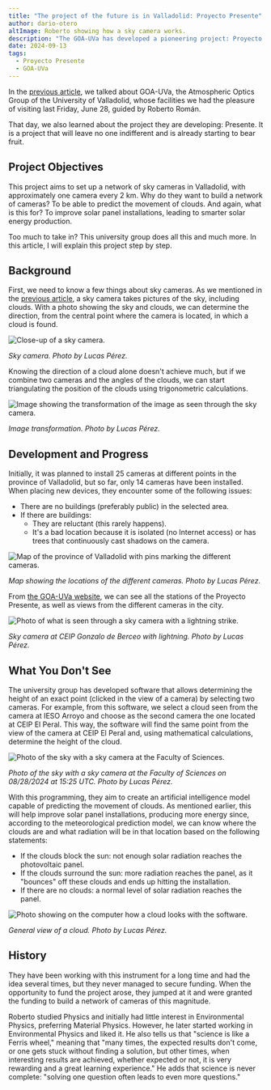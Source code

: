 ```yaml
---
title: "The project of the future is in Valladolid: Proyecto Presente"
author: dario-otero
altImage: Roberto showing how a sky camera works.
description: "The GOA-UVa has developed a pioneering project: Proyecto Presente. Roberto tells us what it is about."
date: 2024-09-13
tags: 
  - Proyecto Presente
  - GOA-UVa
---
```


In the [previous article](/el-grupo-optica-atmosferica-de-la-uva), we talked about GOA-UVa, the Atmospheric Optics Group of the University of Valladolid, whose facilities we had the pleasure of visiting last Friday, June 28, guided by Roberto Román.

That day, we also learned about the project they are developing: Presente. It is a project that will leave no one indifferent and is already starting to bear fruit.

## Project Objectives

This project aims to set up a network of sky cameras in Valladolid, with approximately one camera every 2 km. Why do they want to build a network of cameras? To be able to predict the movement of clouds. And again, what is this for? To improve solar panel installations, leading to smarter solar energy production.

Too much to take in? This university group does all this and much more. In this article, I will explain this project step by step.

## Background

First, we need to know a few things about sky cameras. As we mentioned in the [previous article](/el-grupo-optica-atmosferica-de-la-uva), a sky camera takes pictures of the sky, including clouds. With a photo showing the sky and clouds, we can determine the direction, from the central point where the camera is located, in which a cloud is found.

![Close-up of a sky camera.](/images/contenido/el-proyecto-del-futuro-esta-en-valladolid-proyecto-presente/transformacion.webp)

*Sky camera. Photo by Lucas Pérez.*

Knowing the direction of a cloud alone doesn't achieve much, but if we combine two cameras and the angles of the clouds, we can start triangulating the position of the clouds using trigonometric calculations.

![Image showing the transformation of the image as seen through the sky camera.](/images/contenido/el-proyecto-del-futuro-esta-en-valladolid-proyecto-presente/camara-de-cielo.webp)

*Image transformation. Photo by Lucas Pérez.*

## Development and Progress

Initially, it was planned to install 25 cameras at different points in the province of Valladolid, but so far, only 14 cameras have been installed. When placing new devices, they encounter some of the following issues:

- There are no buildings (preferably public) in the selected area.
- If there are buildings:
  - They are reluctant (this rarely happens).
  - It's a bad location because it is isolated (no Internet access) or has trees that continuously cast shadows on the camera.

![Map of the province of Valladolid with pins marking the different cameras.](/images/contenido/el-proyecto-del-futuro-esta-en-valladolid-proyecto-presente/mapa.webp)

*Map showing the locations of the different cameras. Photo by Lucas Pérez.*

From [the GOA-UVa website](https://goa.uva.es/proyecto-presente/), we can see all the stations of the Proyecto Presente, as well as views from the different cameras in the city.

![Photo of what is seen through a sky camera with a lightning strike.](/images/contenido/el-proyecto-del-futuro-esta-en-valladolid-proyecto-presente/relampago.webp)

*Sky camera at CEIP Gonzalo de Berceo with lightning. Photo by Lucas Pérez.*

## What You Don't See

The university group has developed software that allows determining the height of an exact point (clicked in the view of a camera) by selecting two cameras. For example, from this software, we select a cloud seen from the camera at IESO Arroyo and choose as the second camera the one located at CEIP El Peral. This way, the software will find the same point from the view of the camera at CEIP El Peral and, using mathematical calculations, determine the height of the cloud.

![Photo of the sky with a sky camera at the Faculty of Sciences.](/images/contenido/el-proyecto-del-futuro-esta-en-valladolid-proyecto-presente/fotografia-del-cielo.webp)

*Photo of the sky with a sky camera at the Faculty of Sciences on 08/28/2024 at 15:25 UTC. Photo by Lucas Pérez.*

With this programming, they aim to create an artificial intelligence model capable of predicting the movement of clouds. As mentioned earlier, this will help improve solar panel installations, producing more energy since, according to the meteorological prediction model, we can know where the clouds are and what radiation will be in that location based on the following statements:

- If the clouds block the sun: not enough solar radiation reaches the photovoltaic panel.
- If the clouds surround the sun: more radiation reaches the panel, as it "bounces" off these clouds and ends up hitting the installation.
- If there are no clouds: a normal level of solar radiation reaches the panel.

![Photo showing on the computer how a cloud looks with the software.](/images/contenido/el-proyecto-del-futuro-esta-en-valladolid-proyecto-presente/vista-general-de-una-nube.webp)

*General view of a cloud. Photo by Lucas Pérez.*

## History

They have been working with this instrument for a long time and had the idea several times, but they never managed to secure funding. When the opportunity to fund the project arose, they jumped at it and were granted the funding to build a network of cameras of this magnitude.

Roberto studied Physics and initially had little interest in Environmental Physics, preferring Material Physics. However, he later started working in Environmental Physics and liked it. He also tells us that "science is like a Ferris wheel," meaning that "many times, the expected results don't come, or one gets stuck without finding a solution, but other times, when interesting results are achieved, whether expected or not, it is very rewarding and a great learning experience." He adds that science is never complete: "solving one question often leads to even more questions."